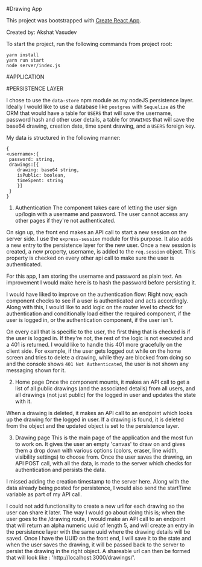 #Drawing App

This project was bootstrapped with [Create React App](https://github.com/facebook/create-react-app).

Created by: Akshat Vasudev

To start the project, run the following commands from project root:
```
yarn install
yarn run start
node server/index.js
```

#APPLICATION

#PERSISTENCE LAYER

I chose to use the `data-store` npm module as my nodeJS persistence layer.  Ideally I would like to use a database like `postgres` with `Sequelize` as the ORM that would have a table for `USERS` that will save the username, password hash and other user details, a table for `DRAWINGS`
that will save the base64 drawing, creation date, time spent drawing, and a `USERS` foreign key.

My data is structured in the following manner:

```
{
<username>:{
 password: string,
 drawings:[{
	drawing: base64 string,
	isPublic: boolean,
	timeSpent: string
	}]
 }
}
```

1. Authentication
The component takes care of letting the user sign up/login with a username and password.  The user cannot access any other pages if they're not authenticated. 

On sign up, the front end makes an API call to start a new session on the server side.  I use the `express-session` module for this purpose. It also adds a new entry to the persistence layer for the new user. Once a new session is created, a new property, username, is added to the `req.session` object.  This property is checked on every other api call to make sure the user is authenticated.

For this app, I am storing the username and password as plain text. An improvement I would make here is to hash the password before persisting it.

I would have liked to improve on the authentication flow: Right now, each component checks to see if a user is authenticated and acts accordingly. Along with this, I would like to add logic on the router level to check for authentication and conditionally load either the required component, if the user is logged in, or the authentication component, if the user isn't.

On every call that is specific to the user, the first thing that is checked is if the user is logged in. If they're not, the rest of the logic is not executed and a 401 is returned. I would like to handle this 401 more gracefully on the client side. For example, if the user gets logged out while on the home screen and tries to delete a drawing, while they are blocked from doing so and the console shows `401 Not Authenticated`, the user is not shown any messaging shown for it.

2. Home page
Once the component mounts, it makes an API call to get a list of all public drawings (and the associated details) from all users, and all drawings (not just public) for the logged in user and updates the state with it.

When a drawing is deleted, it makes an API call to an endpoint which looks up the drawing for the logged in user. If a drawing is found, it is deleted from the object and the updated object is set to the persistence layer. 

3. Drawing page
This is the main page of the application and the most fun to work on.  It gives the user an empty 'canvas' to draw on and gives them a drop down with various options (colors, eraser, line width, visibility settings) to choose from.  Once the user saves the drawing, an API POST call, with all the data, is made to the server which checks for authentication and persists the data.

I missed adding the creation timestamp to the server here. Along with the data already being posted for persistence, I would also send the startTime variable as part of my API call.

I could not add functionality to create a new url for each drawing so the user can share it later. The way I would go about doing this is; when the user goes to the /drawing route, I would make an API call to an endpoint that will return an alpha numeric uuid of length 5, and will create an entry in the persistence layer with the same uuid where the drawing details will be saved. Once I have the UUID on the front end, I will save it to the state and when the user saves the drawing, it will be passed back to the server to persist the drawing in the right object. A shareable url can then be formed that will look like : 'http://localhost:3000/drawings/<uuid>'.
